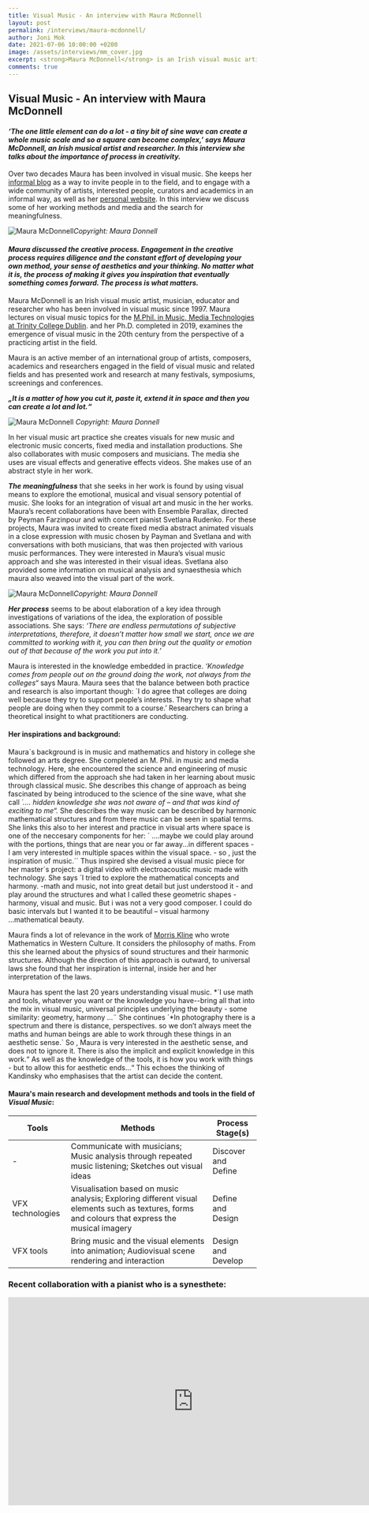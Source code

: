 ```yaml
---
title: Visual Music - An interview with Maura McDonnell
layout: post
permalink: /interviews/maura-mcdonnell/
author: Joni Mok
date: 2021-07-06 10:00:00 +0200
image: /assets/interviews/mm_cover.jpg
excerpt: <strong>Maura McDonnell</strong> is an Irish visual music artist, musician, educator and researcher who has been involved in visual music since 1997. In this article, we discuss some of her working methods and media in visual music.
comments: true
---
```

## Visual Music - An interview with Maura McDonnell

#### *‘The one little element can do a lot - a tiny bit of sine wave can create a whole music scale and so a square can become complex,’ says Maura McDonnell, an Irish musical artist and researcher. In this interview she talks about the importance of process in creativity.*

Over two decades Maura has been involved in visual music. She keeps her [informal blog](http://visualmusic.blogspot.com) as a way to invite people in to the field, and to engage with a wide community of artists, interested people, curators and academics in an informal way, as well as her [personal website](http://mauramcdonnell.com).  In this interview we discuss some of her working methods and media and the search for meaningfulness.

![Maura McDonnell](/assets/interviews/maura2.gif)*Copyright: Maura Donnell*

#### *Maura discussed the creative process. Engagement in the creative process requires diligence and the constant effort of developing your own method, your sense of aesthetics and your thinking. No matter what it is, the process of making it gives you inspiration that eventually something comes forward. The process is what matters.*

Maura McDonnell is an Irish visual music artist, musician, educator and researcher who has been involved in visual music since 1997.  Maura lectures on visual music topics for the [M.Phil. in Music, Media Technologies at Trinity College Dublin](https://www.tcd.ie/eleceng/mmt/). and her Ph.D. completed in 2019, examines the emergence of visual music in the 20th century from the perspective of a practicing artist in the field.

Maura is an active member of an international group of artists, composers, academics and researchers engaged in the field of visual music and related fields and has presented work and research at many festivals, symposiums, screenings and conferences.  

<strong>*„It is a matter of how you cut it, paste it, extend it in space and then you can create a lot and lot.“*</strong>

![Maura McDonnell](/assets/interviews/maura3.gif) *Copyright: Maura Donnell*

In her visual music art practice she creates visuals for new music and electronic music concerts, fixed media and installation productions. She also collaborates with music composers and musicians. The media she uses are visual effects and generative effects videos. She makes use of an abstract style in her work.

<strong>*The meaningfulness*</strong> that she seeks in her work is found by using visual means to explore the emotional, musical and visual sensory potential of music. She looks for an integration of visual art and music in the her works. Maura’s recent collaborations have been with Ensemble Parallax, directed by Peyman Farzinpour and with concert pianist Svetlana Rudenko.  For these projects, Maura was invited to create fixed media abstract animated visuals in a close expression with music chosen by Payman and Svetlana and with conversations with both musicians, that was then projected with various music performances.  They were interested in Maura’s visual music approach and she was interested in their visual ideas.  Svetlana also provided some information on musical analysis and synaesthesia which maura also weaved into the visual part of the work.

![Maura McDonnell](/assets/interviews/maura1.jpg)*Copyright: Maura Donnell*

<strong>*Her process*</strong> seems to be about elaboration of a key idea through investigations of variations of the idea, the exploration of possible associations. She says: *‘There are endless permutations of subjective interpretations, therefore, it doesn’t matter how small we start, once we are committed to working with it, you can then bring out the quality or emotion out of that because of the work you put into it.’*

Maura is interested in the knowledge embedded in practice. *‘Knowledge comes from people out on the ground doing the work, not always from the colleges“* says Maura. Maura sees that the balance between both practice and research is also important though:  ´I do agree that colleges are doing well because they try to support people’s interests. They try to shape what people are doing when they commit to a course.’ Researchers can bring a theoretical insight to what practitioners are conducting.

#### Her inspirations and background:

Maura´s background is in music and mathematics and history in college she followed an arts degree. She completed an M. Phil. in music and media technology. Here, she encountered the science and engineering of music which differed from the approach she had taken in her learning about music through classical music. She describes this change of approach as being fascinated by being introduced to the science of the sine wave, what she call *´.... hidden knowledge she was not aware of – and that was kind of exciting to me“.* She describes the way music can be described by harmonic mathematical structures and from there music can be seen in spatial terms.  She links this also to her interest and practice in visual arts where space is one of the neccesary components for her: ´ ....maybe we could play around with the portions, things that are near you or far away...in different spaces - I am very interested in multiple spaces within the visual space. - so , just the inspiration of music.´´ Thus inspired she devised a visual music piece for her master´s project:  a digital video with electroacoustic music made with technology.  She says ´I tried to explore the mathematical concepts and harmony. -math and music, not into great detail but just understood it - and play around the structures and what I called these geometric shapes - harmony, visual and music. But i was not a very good composer. I could do basic intervals but I wanted it to be beautiful – visual harmony ...mathematical beauty.

Maura finds a lot of relevance in the work of [Morris Kline](https://www.goodreads.com/book/show/766235.Mathematics_in_Western_Culture) who wrote Mathematics in Western Culture. It considers the philosophy of maths. From this she learned about the physics of sound structures and their harmonic structures. Although the direction of this approach is outward, to universal laws she found that her inspiration is internal, inside her and her interpretation of the laws.

Maura has spent the last 20 years understanding visual music. *´I use math and tools, whatever you want or the knowledge you have--bring all that into the mix in visual music, universal principles underlying the beauty - some similarity: geometry, harmony …¨ She continues ´*In photography there is a spectrum and there is distance, perspectives. so we don’t always meet the maths and human beings are able to work through these things in an aesthetic sense.` So , Maura is very interested in the aesthetic sense, and does not to ignore it. There is also the implicit and explicit knowledge in this work.“ As well as the knowledge of the tools, it is how you work with things - but to allow this for aesthetic ends...“ This echoes the thinking of  Kandinsky who emphasises that the artist can decide the content.

#### Maura's main research and development methods and tools in the field of *Visual Music*:

| Tools | Methods | Process Stage(s) |
| --------------- | --------------- | --------------- |
| - | Communicate with musicians; Music analysis through repeated music listening; Sketches out visual ideas | Discover and Define|
| VFX technologies | Visualisation based on music analysis; Exploring different visual elements such as textures, forms and colours that express the musical imagery | Define and Design |
| VFX tools | Bring music and the visual elements into animation; Audiovisual scene rendering and interaction| Design and Develop |

### Recent collaboration with a pianist who is a synesthete:


<div class="videoWrapper">
<iframe width="750" height="422" src="https://www.youtube.com/embed/hD9tHLhBSgA" frameborder="0" allow="accelerometer; autoplay; encrypted-media; gyroscope; picture-in-picture" allowfullscreen></iframe>
</div>
